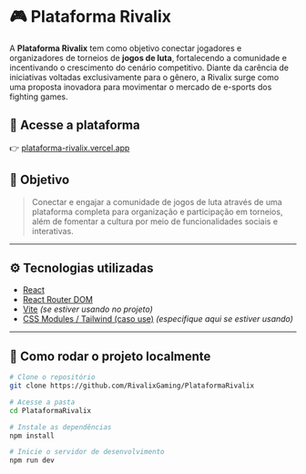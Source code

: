 # 🎮 Plataforma Rivalix

A **Plataforma Rivalix** tem como objetivo conectar jogadores e organizadores de torneios de **jogos de luta**, fortalecendo a comunidade e incentivando o crescimento do cenário competitivo. Diante da carência de iniciativas voltadas exclusivamente para o gênero, a Rivalix surge como uma proposta inovadora para movimentar o mercado de e-sports dos fighting games.

## 🔗 Acesse a plataforma
👉 [plataforma-rivalix.vercel.app](https://plataforma-rivalix.vercel.app)

## 🎯 Objetivo

> Conectar e engajar a comunidade de jogos de luta através de uma plataforma completa para organização e participação em torneios, além de fomentar a cultura por meio de funcionalidades sociais e interativas.

---

## ⚙️ Tecnologias utilizadas

- [React](https://reactjs.org/)
- [React Router DOM](https://reactrouter.com/)
- [Vite](https://vitejs.dev/) *(se estiver usando no projeto)*
- [CSS Modules / Tailwind (caso use)](https://tailwindcss.com/) *(especifique aqui se estiver usando)*

---

## 🚀 Como rodar o projeto localmente

```bash
# Clone o repositório
git clone https://github.com/RivalixGaming/PlataformaRivalix

# Acesse a pasta
cd PlataformaRivalix

# Instale as dependências
npm install

# Inicie o servidor de desenvolvimento
npm run dev
